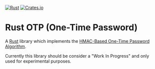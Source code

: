 [![Rust](https://github.com/rust-vault/otplib/workflows/Rust/badge.svg)](https://github.com/rust-vault/otplib/actions)
[![Crates.io](https://img.shields.io/badge/crates.io-v0.0.1-orange.svg?longCache=true)](https://crates.io/crates/otplib)

# Rust OTP (One-Time Password)

A [Rust](https://rust-lang.org) library which implements the [HMAC-Based One-Time Password Algorithm](http://en.wikipedia.org/wiki/HMAC-based_One-time_Password_Algorithm).

Currently this library should be consider a "Work In Progress" and only used for experimental purposes.
